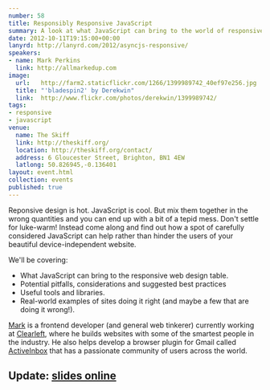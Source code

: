 ```yaml
---
number: 58
title: Responsibly Responsive JavaScript
summary: A look at what JavaScript can bring to the world of responsive web design
date: 2012-10-11T19:15:00+00:00
lanyrd: http://lanyrd.com/2012/asyncjs-responsive/
speakers:
- name: Mark Perkins
  link: http://allmarkedup.com
image:
  url:   http://farm2.staticflickr.com/1266/1399989742_40ef97e256.jpg
  title: "'bladespin2' by Derekwin"
  link:  http://www.flickr.com/photos/derekwin/1399989742/
tags:
- responsive
- javascript
venue:
  name: The Skiff
  link: http://theskiff.org/
  location: http://theskiff.org/contact/
  address: 6 Gloucester Street, Brighton, BN1 4EW
  latlong: 50.826945,-0.136401
layout: event.html
collection: events
published: true
---
```


Reponsive design is hot. JavaScript is cool. But mix them together in the wrong
quantities and you can end up with a bit of a tepid mess. Don't settle for
luke-warm! Instead come along and find out how a spot of carefully considered
JavaScript can help rather than hinder the users of your beautiful
device-independent website.

We'll be covering:

- What JavaScript can bring to the responsive web design table.
- Potential pitfalls, considerations and suggested best practices
- Useful tools and libraries.
- Real-world examples of sites doing it right (and maybe a few that are doing
  it wrong!).

[Mark][#mark] is a frontend developer (and general web tinkerer) currently
working at [Clearleft][#clearleft], where he builds websites with some of the
smartest people in the industry. He also helps develop a browser plugin for
Gmail called [ActiveInbox][#activeinbox] that has a passionate community of
users across the world.

## Update: [slides online][#slides]

<script async class="speakerdeck-embed" data-id="507806c11d371f000203b9f8" data-ratio="1.3333333333333333" src="//speakerdeck.com/assets/embed.js"></script>

[#mark]: http://twitter.com/allmarkedup/
[#clearleft]: http://clearleft.com/
[#activeinbox]: http://activeinboxhq.com/
[#slides]: http://lanyrd.com/2012/asyncjs-responsive/coverage/
